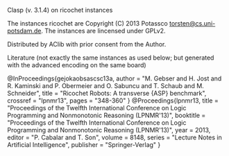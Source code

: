 Clasp (v. 3.1.4) on ricochet instances

The instances ricochet are
Copyright (C) 2013 Potassco <torsten@cs.uni-potsdam.de>.
The instances are lincensed under GPLv2.

Distributed by AClib with prior consent from the Author.

Literature (not exactly the same instances as used below; but generated with the advanced encoding on the same board)

@InProceedings{gejokaobsascsc13a,
  author = 	 "M. Gebser and H. Jost and R. Kaminski and P. Obermeier and O. Sabuncu and T. Schaub and M. Schneider",
  title = 	 "Ricochet Robots: A transverse {ASP} benchmark",
  crossref =  "lpnmr13",
  pages = 	 "348-360"
}
@Proceedings{lpnmr13,
  title =	 "Proceedings of the Twelfth International Conference on
                  Logic Programming and Nonmonotonic Reasoning (LPNMR'13)",
  booktitle =	 "Proceedings of the Twelfth International Conference on
                  Logic Programming and Nonmonotonic Reasoning (LPNMR'13)",
  year =	 2013,
  editor =	 "P. Cabalar and T. Son",
  volume =	 8148,
  series =	 "Lecture Notes in Artificial Intelligence",
  publisher =	 "Springer-Verlag"
}

